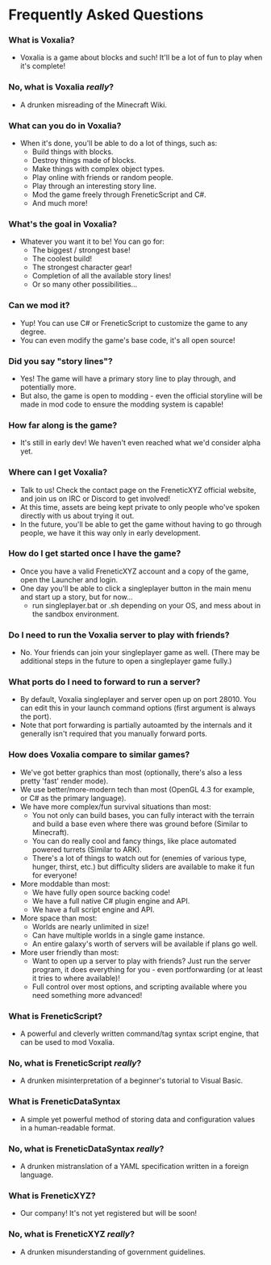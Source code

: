 # Frequently Asked Questions

### What is Voxalia?

- Voxalia is a game about blocks and such! It'll be a lot of fun to play when it's complete!

### No, what is Voxalia *really*?

- A drunken misreading of the Minecraft Wiki.

### What can you do in Voxalia?

- When it's done, you'll be able to do a lot of things, such as:
	- Build things with blocks.
	- Destroy things made of blocks.
	- Make things with complex object types.
	- Play online with friends or random people.
	- Play through an interesting story line.
	- Mod the game freely through FreneticScript and C#.
	- And much more!

### What's the goal in Voxalia?

- Whatever you want it to be! You can go for:
	- The biggest / strongest base!
	- The coolest build!
	- The strongest character gear!
	- Completion of all the available story lines!
	- Or so many other possibilities...

### Can we mod it?

- Yup! You can use C# or FreneticScript to customize the game to any degree.
- You can even modify the game's base code, it's all open source!

### Did you say "story lines"?

- Yes! The game will have a primary story line to play through, and potentially more.
- But also, the game is open to modding - even the official storyline will be made in mod code to ensure the modding system is capable!

### How far along is the game?

- It's still in early dev! We haven't even reached what we'd consider alpha yet.

### Where can I get Voxalia?

- Talk to us! Check the contact page on the FreneticXYZ official website, and join us on IRC or Discord to get involved!
- At this time, assets are being kept private to only people who've spoken directly with us about trying it out.
- In the future, you'll be able to get the game without having to go through people, we have it this way only in early development.

### How do I get started once I have the game?

- Once you have a valid FreneticXYZ account and a copy of the game, open the Launcher and login.
- One day you'll be able to click a singleplayer button in the main menu and start up a story, but for now...
	- run singleplayer.bat or .sh depending on your OS, and mess about in the sandbox environment.

### Do I need to run the Voxalia server to play with friends?

- No. Your friends can join your singleplayer game as well. (There may be additional steps in the future to open a singleplayer game fully.)

### What ports do I need to forward to run a server?

- By default, Voxalia singleplayer and server open up on port 28010. You can edit this in your launch command options (first argument is always the port).
- Note that port forwarding is partially autoamted by the internals and it generally isn't required that you manually forward ports.

### How does Voxalia compare to similar games?

- We've got better graphics than most (optionally, there's also a less pretty 'fast' render mode).
- We use better/more-modern tech than most (OpenGL 4.3 for example, or C# as the primary language).
- We have more complex/fun survival situations than most:
	- You not only can build bases, you can fully interact with the terrain and build a base even where there was ground before (Similar to Minecraft).
	- You can do really cool and fancy things, like place automated powered turrets (Similar to ARK).
	- There's a lot of things to watch out for (enemies of various type, hunger, thirst, etc.) but difficulty sliders are available to make it fun for everyone!
- More moddable than most:
	- We have fully open source backing code!
	- We have a full native C# plugin engine and API.
	- We have a full script engine and API.
- More space than most:
	- Worlds are nearly unlimited in size!
	- Can have multiple worlds in a single game instance.
	- An entire galaxy's worth of servers will be available if plans go well.
- More user friendly than most:
	- Want to open up a server to play with friends? Just run the server program, it does everything for you - even portforwarding (or at least it tries to where available)!
	- Full control over most options, and scripting available where you need something more advanced!

### What is FreneticScript?

- A powerful and cleverly written command/tag syntax script engine, that can be used to mod Voxalia.

### No, what is FreneticScript *really*?

- A drunken misinterpretation of a beginner's tutorial to Visual Basic.

### What is FreneticDataSyntax

- A simple yet powerful method of storing data and configuration values in a human-readable format.

### No, what is FreneticDataSyntax *really*?

- A drunken mistranslation of a YAML specification written in a foreign language.

### What is FreneticXYZ?

- Our company! It's not yet registered but will be soon!

### No, what is FreneticXYZ *really*?

- A drunken misunderstanding of government guidelines.
